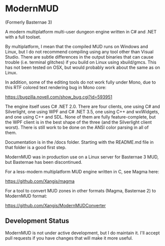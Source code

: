 # ModernMUD

(Formerly Basternae 3)

A modern multiplatform multi-user dungeon engine written in C# and .NET with a full toolset.

By multiplatform, I mean that the compiled MUD runs on Windows and Linux, but I do not
recommend compiling using any tool other than Visual Studio. There are subtle differences
in the output binaries that can cause trouble (i.e. terminal glitches) if you build on
Linux using xbuild/gmcs. This has not been tested on OSX, but would probably work about
the same as on Linux.

In addition, some of the editing tools do not work fully under Mono, due to this RTF
colored text rendering bug in Mono core:

https://bugzilla.novell.com/show_bug.cgi?id=593951

The engine itself uses C# .NET 2.0. There are four clients, one using C# and Silverlight,
one using WPF and C# .NET 3.5, one using C++ and wxWidgets, and one using C++ and SDL.
None of them are fully feature-complete, but the WPF client is in the best shape of the
three (and the Silverlight client worst). There is still work to be done on the ANSI color
parsing in all of them.

Documentation is in the /docs folder. Starting with the README.md file in that folder is
a good first step.

ModernMUD was in production use on a Linux server for Basternae 3 MUD, but Basternae has 
been discontinued.

For a less-modern multiplatform MUD engine written in C, see Magma here:

https://github.com/Xangis/magma

For a tool to convert MUD zones in other formats (Magma, Basternae 2) to ModernMUD format:

https://github.com/Xangis/ModernMUDConverter

## Development Status

ModernMUD is not under active development, but I do maintain it. I'll accept pull requests
if you have changes that will make it more useful.
